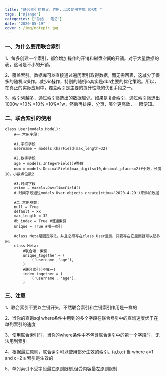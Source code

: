 ```yaml
---
title: "联合索引的意义，作用，以及使用方式（ORM）"
tags: ["Django"]
categories: ["总结 · 笔记"]
date: "2020-05-19"
cover : /img/notepic.jpg
---
```


### 一、为什么要用联合索引

1、每多创建一个索引，都会增加操作的开销和磁盘空间的开销。对于大量数据的表，这可是不小的开销。

2、覆盖索引。数据库可以直接通过遍历索引取得数据，而无需回表，这减少了很多的随机io操作。减少io操作，特别的随机io其实是dba主要的优化策略。所以，在真正的实际应用中，覆盖索引是主要的提升性能的优化手段之一。

3、索引列越多，通过索引筛选出的数据越少。如果是复合索引，通过索引筛选出1000w *10% *10% *10%=1w，然后再排序、分页，哪个更高效，一眼便知。

### 二、联合索引的使用

```
class User(models.Model):
    #一.常用字段：

    #1.字符字段
    username = models.CharField(max_length=32)

    #2.数字字段
    age = models.IntegerField()#整数
    num = models.DecimalField(max_digits=10,decimal_places=2)#小数，长度10，小数点位数2

    #3.时间字段
    ctime = models.DateTimeField()
    # 时间字段通过models.User.objects.create(ctime='2020-4-29')来添加数据

    #二.常用参数：
    null = True
    default = xx
    max_length = 32
    db_index = True #普通索引
    unique = True #唯一索引

    #class Meta是固定写法，并且必须写在class User里面，只要写在它里面就可以起作用。
    class Meta:
        #联合唯一索引
        unique_together = (
            ('username','age'),
        )
        #联合索引(不唯一)
        index_together = (
            ('username', 'age'),
        )
```

### 三、注意

1、联合索引不要以主键开头，不然联合索引和主键索引作用是一样的

2、当你的查询sql where条件中用到的多个字段在联合索引中的查询速度优于在单列索引的速度

3、使用联合索引时，当你的where条件中不包含联合索引中的第一个字段时，无法用到索引

4、根据最左原则，联合索引可以使用部分生效的索引。(a,b,c) 当 where a=1 and c=2 a 索引是生效的

5、单列索引不受字段最左原则限制,但受内容最左原则限制